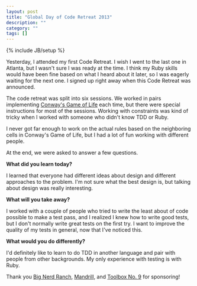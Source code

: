 ```yaml
---
layout: post
title: "Global Day of Code Retreat 2013"
description: ""
category: ""
tags: []
---
```

{% include JB/setup %}

Yesterday, I attended my first Code Retreat.  I wish I went to the last one in Atlanta, 
but I wasn't sure I was ready at the time.  I think my Ruby skills would have been fine 
based on what I heard about it later, so I was eagerly waiting for the next one.  I signed 
up right away when this Code Retreat was announced.

The code retreat was split into six sessions.  We worked in pairs implementing [Conway's Game 
of Life](http://en.wikipedia.org/wiki/Conway%27s_Game_of_Life) each time, but there were special instructions for most of the sessions.  Working 
with constraints was kind of tricky when I worked with someone who didn't know TDD or Ruby.

I never got far enough to work on the actual rules based on the neighboring cells in Conway's 
Game of Life, but I had a lot of fun working with different people. 

At the end, we were asked to answer a few questions.

**What did you learn today?**

I learned that everyone had different ideas about design and different approaches to the
problem.  I'm not sure what the best design is, but talking about design was really 
interesting. 
 
**What will you take away?**

I worked with a couple of people who tried to write the least about of code possible to make
a test pass, and I realized I knew how to write good tests, but I don't normally write great
tests on the first try.  I want to improve the quality of my tests in general, now that I've
noticed this.

**What would you do differently?**

I'd definitely like to learn to do TDD in another language and pair with people from other 
backgrounds.  My only experience with testing is with Ruby.

Thank you [Big Nerd Ranch](http://www.bignerdranch.com/), [Mandrill](http://www.mandrill.com/),
 and [Toolbox No. 9](http://www.toolbox9.com/) for sponsoring!
